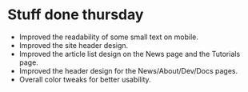 # Stuff done thursday
* Improved the readability of some small text on mobile.
* Improved the site header design.
* Improved the article list design on the News page and the Tutorials page.
* Improved the header design for the News/About/Dev/Docs pages.
* Overall color tweaks for better usability.
